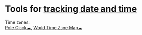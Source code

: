 
# Tools for [tracking date and time](https://notageni.us/time/)

Time zones:  
[Pole Clock☁](https://poleclock.com/),
[World Time Zone Map☁](https://24timezones.com/timezone-map)
